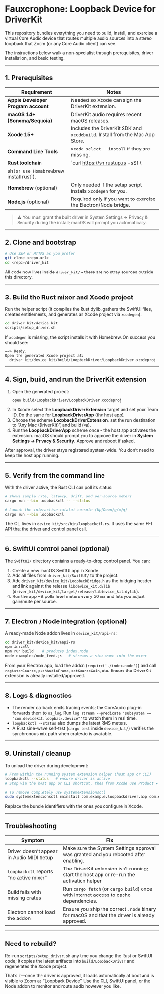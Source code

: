 # Fauxcrophone: Loopback Device for DriverKit

This repository bundles everything you need to build, install, and exercise a
virtual Core Audio device that routes multiple audio sources into a stereo
loopback that Zoom (or any Core Audio client) can see.

The instructions below walk a non-specialist through prerequisites, driver
installation, and basic testing.

---
## 1. Prerequisites

| Requirement | Notes |
|-------------|-------|
| **Apple Developer Program account** | Needed so Xcode can sign the DriverKit extension. |
| **macOS 14+ (Sonoma/Sequoia)** | DriverKit audio requires recent macOS releases. |
| **Xcode 15+** | Includes the DriverKit SDK and `xcodebuild`. Install from the Mac App Store. |
| **Command Line Tools** | `xcode-select --install` if they are missing. |
| **Rust toolchain** | `curl https://sh.rustup.rs -sSf \
  | sh` (or use Homebrew `brew install rust`). |
| **Homebrew** (optional) | Only needed if the setup script installs `xcodegen` for you. |
| **Node.js** (optional) | Required only if you want to exercise the Electron/Node bridge. |

> ⚠️ You must grant the built driver in System Settings → Privacy & Security
during the install; macOS will prompt you automatically.

---
## 2. Clone and bootstrap

```bash
# Use SSH or HTTPS as you prefer
git clone <repo-url>
cd <repo>/driver_kit
```

All code now lives inside `driver_kit/` – there are no stray sources outside
this directory.

---
## 3. Build the Rust mixer and Xcode project

Run the helper script (it compiles the Rust dylib, gathers the SwiftUI files,
creates entitlements, and generates an Xcode project via `xcodegen`):

```bash
cd driver_kit/device_kit
scripts/setup_driver.sh
```

If `xcodegen` is missing, the script installs it with Homebrew. On success you
should see:

```
==> Ready.
Open the generated Xcode project at:
  driver_kit/device_kit/build/LoopbackDriver/LoopbackDriver.xcodeproj
```

---
## 4. Sign, build, and run the DriverKit extension

1. Open the generated project:
   ```bash
   open build/LoopbackDriver/LoopbackDriver.xcodeproj
   ```
2. In Xcode select the **LoopbackDriverExtension** target and set your Team ID.
   Do the same for **LoopbackDriverApp** (the host app).
3. Choose the scheme **LoopbackDriverExtension**, set the run destination to
   “Any Mac (DriverKit)”, and build (`⌘B`).
4. Run the **LoopbackDriverApp** scheme once – the host app activates the
   extension. macOS should prompt you to approve the driver in
   **System Settings → Privacy & Security**. Approve and reboot if asked.

After approval, the driver stays registered system-wide. You don’t need to keep
the host app running.

---
## 5. Verify from the command line

With the driver active, the Rust CLI can poll its status:

```bash
# Shows sample rate, latency, drift, and per-source meters
cargo run --bin loopbackctl -- --status

# Launch the interactive ratatui console (Up/Down/g/m/q)
cargo run --bin loopbackctl
```

The CLI lives in `device_kit/src/bin/loopbackctl.rs`. It uses the same FFI
API that the driver and control panel call.

---
## 6. SwiftUI control panel (optional)

The `SwiftUI/` directory contains a ready-to-drop control panel. You can:

1. Create a new macOS SwiftUI app in Xcode.
2. Add all files from `driver_kit/SwiftUI/` to the project.
3. Add `driver_kit/device_kit/LoopbackBridge.h` as the bridging header and link
   against the release `libdevice_kit.dylib`
   (`driver_kit/device_kit/target/release/libdevice_kit.dylib`).
4. Run the app – it polls level meters every 50 ms and lets you adjust
   gain/mute per source.

---
## 7. Electron / Node integration (optional)

A ready-made Node addon lives in `device_kit/napi-rs`:

```bash
cd driver_kit/device_kit/napi-rs
npm install
npm run build    # produces index.node
node examples/node_feed.js   # streams a sine wave into the mixer
```

From your Electron app, load the addon (`require('./index.node')`) and call
`registerSource`, `pushAudioFrame`, `setSourceGain`, etc. Ensure the DriverKit
extension is already installed/approved.

---
## 8. Logs & diagnostics

- The render callback emits tracing events; the CoreAudio plug-in forwards them
to `os_log`. Run `log stream --predicate 'subsystem == "com.devicekit.loopback.device"'`
to watch them in real time.
- `loopbackctl --status` also dumps the latest RMS meters.
- A Rust sine-wave self-test (`cargo test` inside `device_kit/`) verifies the
  synchronous mix path when crates.io is available.

---
## 9. Uninstall / cleanup

To unload the driver during development:

```bash
# From within the running system extension helper (host app or CLI)
loopbackctl --status   # ensure driver is active
# Stop via the host app or CLI shortcut, then from Xcode use Product ▸ Stop.

# To remove completely use systemextensionsctl
sudo systemextensionsctl uninstall com.example.loopbackdriver.app com.example.loopbackdriver.extension
```

Replace the bundle identifiers with the ones you configure in Xcode.

---
## Troubleshooting

| Symptom | Fix |
|---------|-----|
| Driver doesn’t appear in Audio MIDI Setup | Make sure the System Settings approval was granted and you rebooted after enabling. |
| `loopbackctl` reports “no active mixer” | The DriverKit extension isn’t running; start the host app or re-run the activation helper. |
| Build fails with missing crates | Run `cargo fetch` (or `cargo build`) once with internet access to cache dependencies. |
| Electron cannot load the addon | Ensure you ship the correct `.node` binary for macOS and that the driver is already approved. |

---
## Need to rebuild?

Re-run `scripts/setup_driver.sh` any time you change the Rust or SwiftUI code;
it copies the latest artifacts into `build/LoopbackDriver` and regenerates the
Xcode project.

That’s it—once the driver is approved, it loads automatically at boot and is
visible to Zoom as “Loopback Device”. Use the CLI, SwiftUI panel, or the Node
addon to monitor and route audio however you like.
